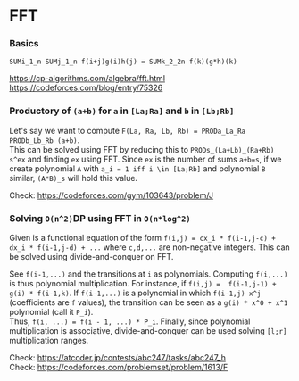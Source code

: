 # FFT

### Basics
```
SUMi_1_n SUMj_1_n f(i+j)g(i)h(j) = SUMk_2_2n f(k)(g*h)(k)
```
https://cp-algorithms.com/algebra/fft.html  
https://codeforces.com/blog/entry/75326  

### Productory of `(a+b)` for `a` in `[La;Ra]` and `b` in `[Lb;Rb]`
Let's say we want to compute `F(La, Ra, Lb, Rb) = PRODa_La_Ra PRODb_Lb_Rb (a+b)`.  
This can be solved using FFT by reducing this to `PRODs_(La+Lb)_(Ra+Rb) s^ex` and finding `ex` using FFT.
Since `ex` is the number of sums `a+b=s`, if we create polynomial `A` with `a_i = 1 iff i \in [La;Rb]` and polynomial `B` similar,
`(A*B)_s` will hold this value.
  
Check: https://codeforces.com/gym/103643/problem/J

### Solving `O(n^2)`DP using FFT in `O(n*log^2)`
Given is a functional equation of the form `f(i,j) = cx_i * f(i-1,j-c) + dx_i * f(i-1,j-d) + ...` where `c,d,...` are non-negative integers. This can be solved using divide-and-conquer on FFT.  

See `f(i-1,...)` and the transitions at `i` as polynomials. Computing `f(i,...)` is thus polynomial multiplication. 
For instance, if `f(i,j) =  f(i-1,j-1) + g(i) * f(i-1,k)`.
If `f(i-1,...)` is a polynomial in which `f(i-1,j) x^j` (coefficients are `f` values), the transition can be seen as a `g(i) * x^0 + x^1` polynomial (call it `P_i`).  
Thus, `f(i, ...) = f(i - 1, ...) * P_i`. 
Finally, since polynomial multiplication is associative, divide-and-conquer can be used solving `[l;r]` multiplication ranges.

Check: https://atcoder.jp/contests/abc247/tasks/abc247_h  
Check: https://codeforces.com/problemset/problem/1613/F
